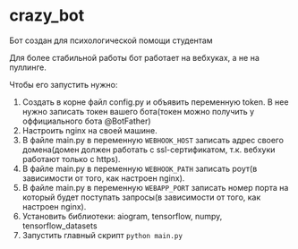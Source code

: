 # crazy_bot

Бот создан для психологической помощи студентам

Для более стабильной работы бот работает на вебхуках, а не на пуллинге.

Чтобы его запустить нужно:
1. Создать в корне файл config.py и объявить переменную token. В нее нужно записать токен вашего бота(токен можно получить у оффициального бота @BotFather)
2. Настроить nginx на своей машине.
3. В файле main.py в переменную ```WEBHOOK_HOST``` записать адрес своего домена(домен должен работать с ssl-сертификатом, т.к. вебхуки работают только с https).
4. В файле main.py в переменную ```WEBHOOK_PATH``` записать роут(в зависимости от того, как настроен nginx).
5. В файле main.py в переменную ```WEBAPP_PORT``` записать номер порта на который будет поступать запросы(в зависимости от того, как настроен nginx).
6. Установить библиотеки: aiogram, tensorflow, numpy, tensorflow_datasets
7. Запустить главный скрипт ```python main.py```
